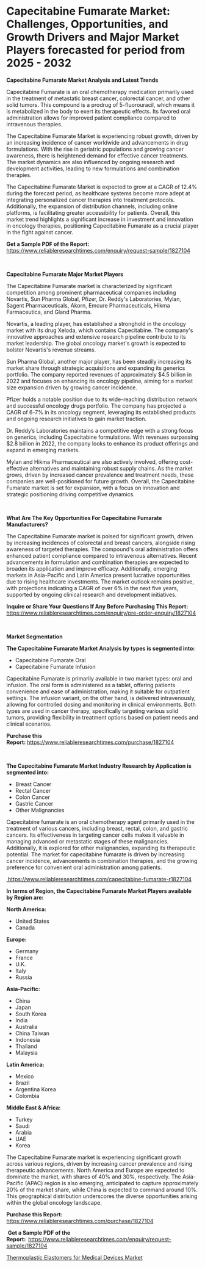 <p><h1>Capecitabine Fumarate Market: Challenges, Opportunities, and Growth Drivers and Major Market Players forecasted for period from 2025 - 2032</h1></p><p><strong>Capecitabine Fumarate Market Analysis and Latest Trends</strong></p>
<p><p>Capecitabine Fumarate is an oral chemotherapy medication primarily used in the treatment of metastatic breast cancer, colorectal cancer, and other solid tumors. This compound is a prodrug of 5-fluorouracil, which means it is metabolized in the body to exert its therapeutic effects. Its favored oral administration allows for improved patient compliance compared to intravenous therapies.</p><p>The Capecitabine Fumarate Market is experiencing robust growth, driven by an increasing incidence of cancer worldwide and advancements in drug formulations. With the rise in geriatric populations and growing cancer awareness, there is heightened demand for effective cancer treatments. The market dynamics are also influenced by ongoing research and development activities, leading to new formulations and combination therapies.</p><p>The Capecitabine Fumarate Market is expected to grow at a CAGR of 12.4% during the forecast period, as healthcare systems become more adept at integrating personalized cancer therapies into treatment protocols. Additionally, the expansion of distribution channels, including online platforms, is facilitating greater accessibility for patients. Overall, this market trend highlights a significant increase in investment and innovation in oncology therapies, positioning Capecitabine Fumarate as a crucial player in the fight against cancer.</p></p>
<p><strong>Get a Sample PDF of the Report:&nbsp;</strong> <a href="https://www.reliableresearchtimes.com/enquiry/request-sample/1827104?utm_campaign=2232&utm_medium=2&utm_source=Github&utm_content=ia&utm_term=09032025&utm_id=capecitabine-fumarate">https://www.reliableresearchtimes.com/enquiry/request-sample/1827104</a></p>
<p>&nbsp;</p>
<p><strong>Capecitabine Fumarate Major Market Players</strong></p>
<p><p>The Capecitabine Fumarate market is characterized by significant competition among prominent pharmaceutical companies including Novartis, Sun Pharma Global, Pfizer, Dr. Reddy's Laboratories, Mylan, Sagent Pharmaceuticals, Akorn, Emcure Pharmaceuticals, Hikma Farmaceutica, and Gland Pharma. </p><p>Novartis, a leading player, has established a stronghold in the oncology market with its drug Xeloda, which contains Capecitabine. The company's innovative approaches and extensive research pipeline contribute to its market leadership. The global oncology market's growth is expected to bolster Novartis's revenue streams.</p><p>Sun Pharma Global, another major player, has been steadily increasing its market share through strategic acquisitions and expanding its generics portfolio. The company reported revenues of approximately $4.5 billion in 2022 and focuses on enhancing its oncology pipeline, aiming for a market size expansion driven by growing cancer incidence.</p><p>Pfizer holds a notable position due to its wide-reaching distribution network and successful oncology drugs portfolio. The company has projected a CAGR of 6-7% in its oncology segment, leveraging its established products and ongoing research initiatives to gain market traction.</p><p>Dr. Reddy’s Laboratories maintains a competitive edge with a strong focus on generics, including Capecitabine formulations. With revenues surpassing $2.8 billion in 2022, the company looks to enhance its product offerings and expand in emerging markets.</p><p>Mylan and Hikma Pharmaceutical are also actively involved, offering cost-effective alternatives and maintaining robust supply chains. As the market grows, driven by increased cancer prevalence and treatment needs, these companies are well-positioned for future growth. Overall, the Capecitabine Fumarate market is set for expansion, with a focus on innovation and strategic positioning driving competitive dynamics.</p></p>
<p>&nbsp;</p>
<p><strong>What Are The Key Opportunities For Capecitabine Fumarate Manufacturers?</strong></p>
<p><p>The Capecitabine Fumarate market is poised for significant growth, driven by increasing incidences of colorectal and breast cancers, alongside rising awareness of targeted therapies. The compound's oral administration offers enhanced patient compliance compared to intravenous alternatives. Recent advancements in formulation and combination therapies are expected to broaden its application and improve efficacy. Additionally, emerging markets in Asia-Pacific and Latin America present lucrative opportunities due to rising healthcare investments. The market outlook remains positive, with projections indicating a CAGR of over 6% in the next five years, supported by ongoing clinical research and development initiatives.</p></p>
<p><strong>Inquire or Share Your Questions If Any Before Purchasing This Report:</strong> <a href="https://www.reliableresearchtimes.com/enquiry/pre-order-enquiry/1827104?utm_campaign=2232&utm_medium=2&utm_source=Github&utm_content=ia&utm_term=09032025&utm_id=capecitabine-fumarate">https://www.reliableresearchtimes.com/enquiry/pre-order-enquiry/1827104</a></p>
<p>&nbsp;</p>
<p><strong>Market Segmentation</strong></p>
<p><strong>The Capecitabine Fumarate Market Analysis by types is segmented into:</strong></p>
<p><ul><li>Capecitabine Fumarate Oral</li><li>Capecitabine Fumarate Infusion</li></ul></p>
<p><p>Capecitabine Fumarate is primarily available in two market types: oral and infusion. The oral form is administered as a tablet, offering patients convenience and ease of administration, making it suitable for outpatient settings. The infusion variant, on the other hand, is delivered intravenously, allowing for controlled dosing and monitoring in clinical environments. Both types are used in cancer therapy, specifically targeting various solid tumors, providing flexibility in treatment options based on patient needs and clinical scenarios.</p></p>
<p><strong>Purchase this Report:&nbsp;</strong><a href="https://www.reliableresearchtimes.com/purchase/1827104?utm_campaign=2232&utm_medium=2&utm_source=Github&utm_content=ia&utm_term=09032025&utm_id=capecitabine-fumarate">https://www.reliableresearchtimes.com/purchase/1827104</a></p>
<p>&nbsp;</p>
<p><strong>The Capecitabine Fumarate Market Industry Research by Application is segmented into:</strong></p>
<p><ul><li>Breast Cancer</li><li>Rectal Cancer</li><li>Colon Cancer</li><li>Gastric Cancer</li><li>Other Malignancies</li></ul></p>
<p><p>Capecitabine fumarate is an oral chemotherapy agent primarily used in the treatment of various cancers, including breast, rectal, colon, and gastric cancers. Its effectiveness in targeting cancer cells makes it valuable in managing advanced or metastatic stages of these malignancies. Additionally, it is explored for other malignancies, expanding its therapeutic potential. The market for capecitabine fumarate is driven by increasing cancer incidence, advancements in combination therapies, and the growing preference for convenient oral administration among patients.</p></p>
<p><a href="https://www.reliableresearchtimes.com/capecitabine-fumarate-r1827104?utm_campaign=2232&utm_medium=2&utm_source=Github&utm_content=ia&utm_term=09032025&utm_id=capecitabine-fumarate">&nbsp;https://www.reliableresearchtimes.com/capecitabine-fumarate-r1827104</a></p>
<p><strong>In terms of Region, the Capecitabine Fumarate Market Players available by Region are:</strong></p>
<p>
    <p> <strong> North America: </strong>
        <ul>
            <li>United States</li>
            <li>Canada</li>
        </ul>
        </p> 
    <p> <strong> Europe: </strong>
        <ul>
            <li>Germany</li>
            <li>France</li>
            <li>U.K.</li>
            <li>Italy</li>
            <li>Russia</li>
        </ul>
        </p> 
    <p> <strong> Asia-Pacific: </strong>
        <ul>
            <li>China</li>
            <li>Japan</li>
            <li>South Korea</li>
            <li>India</li>
            <li>Australia</li>
            <li>China Taiwan</li>
            <li>Indonesia</li>
            <li>Thailand</li>
            <li>Malaysia</li>
        </ul>
        </p> 
    <p> <strong> Latin America: </strong>
        <ul>
            <li>Mexico</li>
            <li>Brazil</li>
            <li>Argentina Korea</li>
            <li>Colombia</li>
        </ul>
        </p> 
    <p> <strong> Middle East & Africa: </strong>
        <ul>
            <li>Turkey</li>
            <li>Saudi</li>
            <li>Arabia</li>
            <li>UAE</li>
            <li>Korea</li>
        </ul>
    </p>
    </p>
<p><p>The Capecitabine Fumarate market is experiencing significant growth across various regions, driven by increasing cancer prevalence and rising therapeutic advancements. North America and Europe are expected to dominate the market, with shares of 40% and 30%, respectively. The Asia-Pacific (APAC) region is also emerging, anticipated to capture approximately 20% of the market share, while China is expected to command around 10%. This geographical distribution underscores the diverse opportunities arising within the global oncology landscape.</p></p>
<p><strong>Purchase this Report: </strong><a href="https://www.reliableresearchtimes.com/purchase/1827104?utm_campaign=2232&utm_medium=2&utm_source=Github&utm_content=ia&utm_term=09032025&utm_id=capecitabine-fumarate">https://www.reliableresearchtimes.com/purchase/1827104</a></p>
<p>&nbsp;<strong>Get a Sample PDF of the Report:&nbsp;&nbsp;</strong><a href="https://www.reliableresearchtimes.com/enquiry/request-sample/1827104?utm_campaign=2232&utm_medium=2&utm_source=Github&utm_content=ia&utm_term=09032025&utm_id=capecitabine-fumarate">https://www.reliableresearchtimes.com/enquiry/request-sample/1827104</a></p>
<p><strong></strong></p>
<p><p><a href="https://github.com/sca704osol/Market-Research-Report-List-1/blob/main/thermoplastic-elastomers-for-medical-devices-market.md?utm_campaign=2232&utm_medium=2&utm_source=Github&utm_content=ia&utm_term=09032025&utm_id=capecitabine-fumarate">Thermoplastic Elastomers for Medical Devices Market</a></p></p>